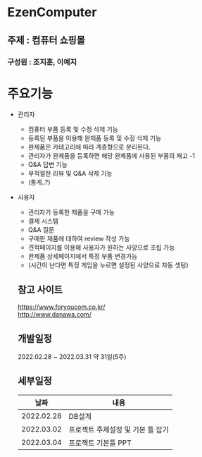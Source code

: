 # EzenComputer

## 주제 : 컴퓨터 쇼핑몰

### 구성원 : 조지훈, 이예지

# 주요기능
* 관리자
  * 컴퓨터 부품 등록 및 수정 삭제 기능
  * 등록된 부품을 이용해 완제품 등록 및 수정 삭제 기능
  * 완제품은 카테고리에 따라 계층형으로 분리된다.
  * 관리자가 완제품을 등록하면 해당 완제품에 사용된 부품의 재고 -1
  * Q&A 답변 기능
  * 부적절한 리뷰 및 Q&A 삭제 기능
  * (통계..?)

* 사용자
  * 관리자가 등록한 제품을 구매 가능
  * 결제 시스템
  * Q&A 질문
  * 구매한 제품에 대하여 review 작성 가능
  * 견적페이지를 이용해 사용자가 원하는 사양으로 조립 가능
  * 완제품 상세페이지에서 특정 부품 변경가능
  * (시간이 난다면 특정 게임을 누르면 설정된 사양으로 자동 셋팅)
  
  ## 참고 사이트
  https://www.foryoucom.co.kr/ <br>
  http://www.danawa.com/
  
  ## 개발일정
  2022.02.28 ~ 2022.03.31 약 31일(5주)

  ## 세부일정
  |날짜|내용|
  |---|---|
  |2022.02.28|DB설계|
  |2022.03.02|프로젝트 주제설정 및 기본 틀 잡기|
  |2022.03.04|프로젝트 기본틀 PPT|
